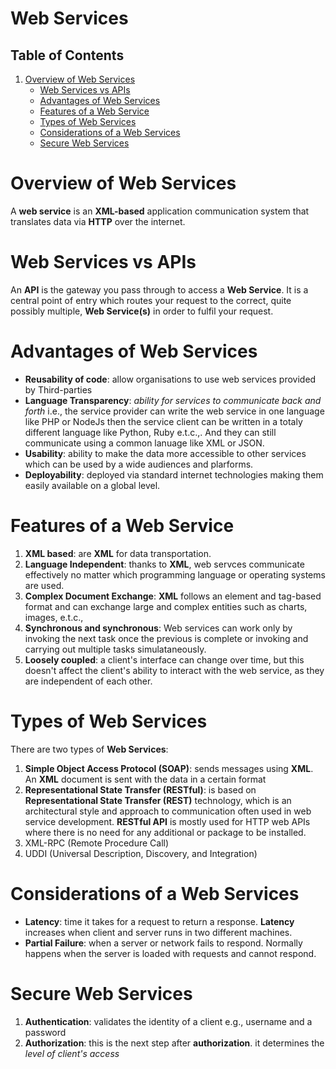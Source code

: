 # Web Services

## Table of Contents
1. [Overview of Web Services](#Overview-of-Web-Services)
    - [Web Services vs APIs](#Web-Services-vs-APIs)
    - [Advantages of Web Services](#Advantages-of-Web-Services)
    - [Features of a Web Service](#Features-of-a-Web-Service)
    - [Types of Web Services](#Types-of-Web-Services)
    - [Considerations of a Web Services](#Considerations-of-a-Web-Services)
    - [Secure Web Services](#Secure-Web-Services)

# Overview of Web Services
A __web service__ is an __XML-based__ application communication system that translates data via __HTTP__ over the internet.

# Web Services vs APIs
An __API__ is the gateway you pass through to access a __Web Service__. It is a central point of entry which routes your request to the correct, quite possibly multiple, __Web Service(s)__ in order to fulfil your request.

# Advantages of Web Services
* __Reusability of code__: allow organisations to use web services provided by Third-parties
* __Language Transparency__: _ability for services to communicate back and forth_ i.e., the service provider can write the web service in one language like PHP or NodeJs then the service client can be written in a totaly different language like Python, Ruby e.t.c.,. And they can still communicate using a common lanuage like XML or JSON.
* __Usability__: ability to make the data more accessible to other services which can be used by a wide audiences and plarforms.
* __Deployability__: deployed via standard internet technologies making them easily available on a global level.

# Features of a Web Service
1. __XML based__: are __XML__ for data transportation. 
2. __Language Independent__: thanks to __XML__, web servces communicate effectively no matter  which programming language or operating systems are used.
3. __Complex Document Exchange__: __XML__ follows an element and tag-based format and can exchange large and complex entities such as charts, images, e.t.c.,
4. __Synchronous and synchronous__: Web services can work only by invoking the next task once the previous is complete or invoking and carrying out multiple tasks simulataneously.
5. __Loosely coupled__: a client's interface can change over time, but this doesn't affect the client's ability to interact with the web service, as they are independent of each other.

# Types of Web Services
There are two types of __Web Services__:
1. __Simple Object Access Protocol (SOAP)__: sends messages using __XML__. An __XML__ document is sent with the data in a certain format
2. __Representational State Transfer (RESTful)__: is based on __Representational State Transfer (REST)__ technology, which is an architectural style and approach to communication often used in web service development. __RESTful API__ is mostly used for HTTP web APIs where there is no need for any additional or package to be installed.
3. XML-RPC (Remote Procedure Call)
4. UDDI (Universal Description, Discovery, and Integration)

# Considerations of a Web Services
* __Latency__: time it takes for a request to return a response. __Latency__ increases when client and server runs in two different machines.
* __Partial Failure__: when a server or network fails to respond. Normally happens when the server is loaded with requests and cannot respond.

# Secure Web Services
1. __Authentication__: validates the identity of a client e.g., username and a password
2. __Authorization__: this is the next step after __authorization__. it determines the _level of client's access_ 